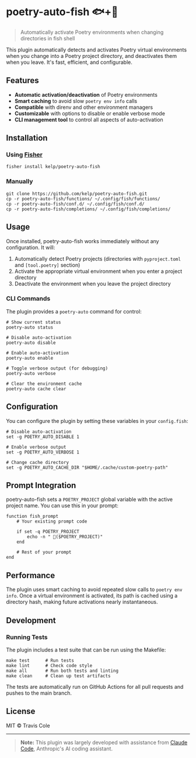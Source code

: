 # poetry-auto-fish 🐟+📜

> Automatically activate Poetry environments when changing directories in fish shell

This plugin automatically detects and activates Poetry virtual environments when you change into a Poetry project directory, and deactivates them when you leave. It's fast, efficient, and configurable.

## Features

- **Automatic activation/deactivation** of Poetry environments
- **Smart caching** to avoid slow `poetry env info` calls
- **Compatible** with direnv and other environment managers
- **Customizable** with options to disable or enable verbose mode
- **CLI management tool** to control all aspects of auto-activation

## Installation

### Using [Fisher](https://github.com/jorgebucaran/fisher)

```fish
fisher install kelp/poetry-auto-fish
```

### Manually

```fish
git clone https://github.com/kelp/poetry-auto-fish.git
cp -r poetry-auto-fish/functions/ ~/.config/fish/functions/
cp -r poetry-auto-fish/conf.d/ ~/.config/fish/conf.d/
cp -r poetry-auto-fish/completions/ ~/.config/fish/completions/
```

## Usage

Once installed, poetry-auto-fish works immediately without any configuration. It will:

1. Automatically detect Poetry projects (directories with `pyproject.toml` and `[tool.poetry]` section)
2. Activate the appropriate virtual environment when you enter a project directory
3. Deactivate the environment when you leave the project directory

### CLI Commands

The plugin provides a `poetry-auto` command for control:

```fish
# Show current status
poetry-auto status

# Disable auto-activation
poetry-auto disable

# Enable auto-activation
poetry-auto enable

# Toggle verbose output (for debugging)
poetry-auto verbose

# Clear the environment cache
poetry-auto cache clear
```

## Configuration

You can configure the plugin by setting these variables in your `config.fish`:

```fish
# Disable auto-activation
set -g POETRY_AUTO_DISABLE 1

# Enable verbose output
set -g POETRY_AUTO_VERBOSE 1

# Change cache directory
set -g POETRY_AUTO_CACHE_DIR "$HOME/.cache/custom-poetry-path"
```

## Prompt Integration

poetry-auto-fish sets a `POETRY_PROJECT` global variable with the active project name. You can use this in your prompt:

```fish
function fish_prompt
    # Your existing prompt code
    
    if set -q POETRY_PROJECT
        echo -n " 📜($POETRY_PROJECT)"
    end
    
    # Rest of your prompt
end
```

## Performance

The plugin uses smart caching to avoid repeated slow calls to `poetry env info`. Once a virtual environment is activated, its path is cached using a directory hash, making future activations nearly instantaneous.

## Development

### Running Tests

The plugin includes a test suite that can be run using the Makefile:

```fish
make test      # Run tests
make lint      # Check code style
make all       # Run both tests and linting
make clean     # Clean up test artifacts
```

The tests are automatically run on GitHub Actions for all pull requests and pushes to the main branch.

## License

MIT © Travis Cole

---

> **Note:** This plugin was largely developed with assistance from [Claude Code](https://claude.ai/code), Anthropic's AI coding assistant.
